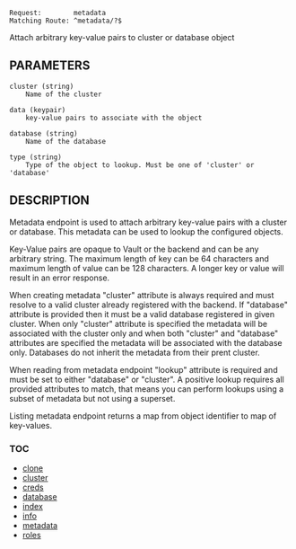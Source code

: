     Request:        metadata
    Matching Route: ^metadata/?$

Attach arbitrary key-value pairs to cluster or database object

## PARAMETERS

    cluster (string)
        Name of the cluster

    data (keypair)
        key-value pairs to associate with the object

    database (string)
        Name of the database

    type (string)
        Type of the object to lookup. Must be one of 'cluster' or 'database'

## DESCRIPTION

Metadata endpoint is used to attach arbitrary key-value pairs with a cluster or database.
This metadata can be used to lookup the configured objects.

Key-Value pairs are opaque to Vault or the backend and can be any arbitrary string. The
maximum length of key can be 64 characters and maximum length of value can be 128 characters.
A longer key or value will result in an error response.

When creating metadata "cluster" attribute is always required and must resolve to a valid
cluster already registered with the backend. If "database" attribute is provided then it must
be a valid database registered in given cluster.
When only "cluster" attribute is specified the metadata will be associated with the cluster
only and when both "cluster" and "database" attributes are specified the metadata will be
associated with the database only.
Databases do not inherit the metadata from their prent cluster.

When reading from metadata endpoint "lookup" attribute is required and must be set to either
"database" or "cluster". A positive lookup requires all provided attributes to match, that means
you can perform lookups using a subset of metadata but not using a superset.

Listing metadata endpoint returns a map from object identifier to map of key-values.


### TOC

 - [clone](./clone.md)
 - [cluster](./cluster.md)
 - [creds](./creds.md)
 - [database](./database.md)
 - [index](./index.md)
 - [info](./info.md)
 - [metadata](./metadata.md)
 - [roles](./roles.md)
